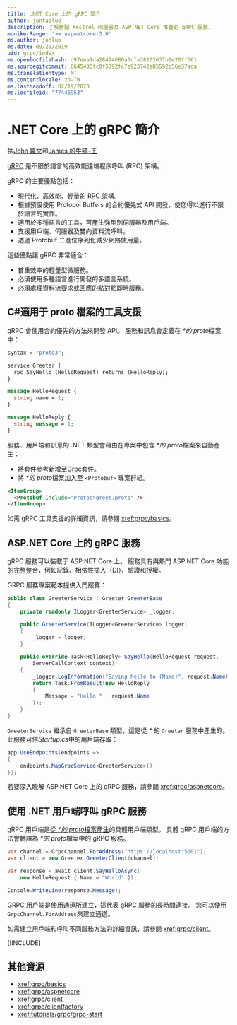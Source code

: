 ```yaml
---
title: .NET Core 上的 gRPC 簡介
author: juntaoluo
description: 了解搭配 Kestrel 伺服器及 ASP.NET Core 堆疊的 gRPC 服務。
monikerRange: '>= aspnetcore-3.0'
ms.author: johluo
ms.date: 09/20/2019
uid: grpc/index
ms.openlocfilehash: d97eea1da28424680a3cfa38102637b1e20ff661
ms.sourcegitcommit: 6645435fc8f5092fc7e923742e85592b56e37ada
ms.translationtype: MT
ms.contentlocale: zh-TW
ms.lasthandoff: 02/19/2020
ms.locfileid: "77446953"
---
```

# <a name="introduction-to-grpc-on-net-core"></a>.NET Core 上的 gRPC 簡介

依[John 羅文](https://github.com/juntaoluo)和[James 的牛頓-王](https://twitter.com/jamesnk)

[gRPC](https://grpc.io/docs/guides/) 是不限於語言的高效能遠端程序呼叫 (RPC) 架構。

gRPC 的主要優點包括：
* 現代化、高效能、輕量的 RPC 架構。
* 根據預設使用 Protocol Buffers 的合約優先式 API 開發，使您得以進行不限於語言的實作。
* 適用於多種語言的工具，可產生強型別伺服器及用戶端。
* 支援用戶端、伺服器及雙向資料流呼叫。
* 透過 Protobuf 二進位序列化減少網路使用量。

這些優點讓 gRPC 非常適合：
* 首重效率的輕量型微服務。
* 必須使用多種語言進行開發的多語言系統。
* 必須處理資料流要求或回應的點對點即時服務。

## <a name="c-tooling-support-for-proto-files"></a>C#適用于 proto 檔案的工具支援

gRPC 會使用合約優先的方法來開發 API。 服務和訊息會定義在 *\*的 proto*檔案中：

```protobuf
syntax = "proto3";

service Greeter {
  rpc SayHello (HelloRequest) returns (HelloReply);
}

message HelloRequest {
  string name = 1;
}

message HelloReply {
  string message = 1;
}
```

服務、用戶端和訊息的 .NET 類型會藉由在專案中包含 *\*的 proto*檔案來自動產生：

* 將套件參考新增至[Grpc](https://www.nuget.org/packages/Grpc.Tools/)套件。
* 將 *\*的 proto*檔案加入至 `<Protobuf>` 專案群組。

```xml
<ItemGroup>
  <Protobuf Include="Protos\greet.proto" />
</ItemGroup>
```

如需 gRPC 工具支援的詳細資訊，請參閱 <xref:grpc/basics>。

## <a name="grpc-services-on-aspnet-core"></a>ASP.NET Core 上的 gRPC 服務

gRPC 服務可以裝載于 ASP.NET Core 上。 服務具有與熱門 ASP.NET Core 功能的完整整合，例如記錄、相依性插入（DI）、驗證和授權。

GRPC 服務專案範本提供入門服務：

```csharp
public class GreeterService : Greeter.GreeterBase
{
    private readonly ILogger<GreeterService> _logger;

    public GreeterService(ILogger<GreeterService> logger)
    {
        _logger = logger;
    }

    public override Task<HelloReply> SayHello(HelloRequest request,
        ServerCallContext context)
    {
        _logger.LogInformation("Saying hello to {Name}", request.Name);
        return Task.FromResult(new HelloReply 
        {
            Message = "Hello " + request.Name
        });
    }
}
```

`GreeterService` 繼承自 `GreeterBase` 類型，這是從 *\** 的 `Greeter` 服務中產生的。 此服務可供*Startup.cs*中的用戶端存取：

```csharp
app.UseEndpoints(endpoints =>
{
    endpoints.MapGrpcService<GreeterService>();
});
```

若要深入瞭解 ASP.NET Core 上的 gRPC 服務，請參閱 <xref:grpc/aspnetcore>。

## <a name="call-grpc-services-with-a-net-client"></a>使用 .NET 用戶端呼叫 gRPC 服務

gRPC 用戶端是[從 *\*的 proto*檔案產生](xref:grpc/basics#generated-c-assets)的具體用戶端類型。 具體 gRPC 用戶端的方法會轉譯為 *\*的 proto*檔案中的 gRPC 服務。

```csharp
var channel = GrpcChannel.ForAddress("https://localhost:5001");
var client = new Greeter.GreeterClient(channel);

var response = await client.SayHelloAsync(
    new HelloRequest { Name = "World" });

Console.WriteLine(response.Message);
```

GRPC 用戶端是使用通道所建立，這代表 gRPC 服務的長時間連接。 您可以使用 `GrpcChannel.ForAddress`來建立通道。

如需建立用戶端和呼叫不同服務方法的詳細資訊，請參閱 <xref:grpc/client>。

[!INCLUDE[](~/includes/gRPCazure.md)]

## <a name="additional-resources"></a>其他資源

* <xref:grpc/basics>
* <xref:grpc/aspnetcore>
* <xref:grpc/client>
* <xref:grpc/clientfactory>
* <xref:tutorials/grpc/grpc-start>
